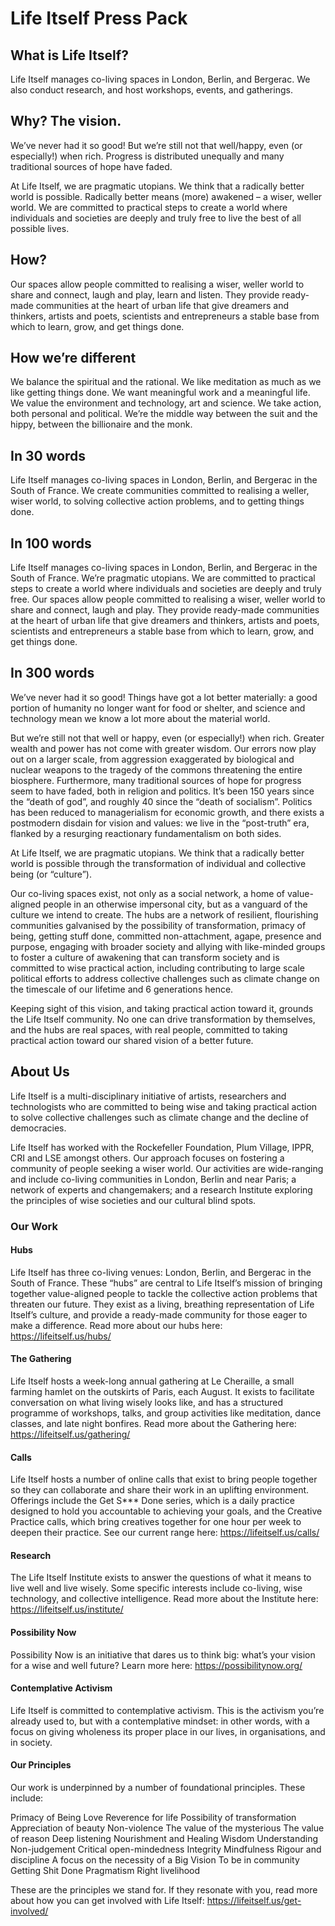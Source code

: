 # Life Itself Press Pack

## What is Life Itself?

Life Itself manages co-living spaces in London, Berlin, and Bergerac. We also conduct research, and host workshops, events, and gatherings. 

## Why? The vision. 

We’ve never had it so good! But we’re still not that well/happy, even (or especially!) when rich. Progress is distributed unequally and many traditional sources of hope have faded. 

At Life Itself, we are pragmatic utopians. We think that a radically better world is possible. Radically better means (more) awakened – a wiser, weller world. We are committed to practical steps to create a world where individuals and societies are deeply and truly free to live the best of all possible lives. 

## How?

Our spaces allow people committed to realising a wiser, weller world to share and connect, laugh and play, learn and listen. They provide ready-made communities at the heart of urban life that give dreamers and thinkers, artists and poets, scientists and entrepreneurs a stable base from which to learn, grow, and get things done. 

## How we’re different

We balance the spiritual and the rational. We like meditation as much as we like getting things done. We want meaningful work and a meaningful life. We value the environment and technology, art and science. We take action, both personal and political. We’re the middle way between the suit and the hippy, between the billionaire and the monk. 

## In 30 words

Life Itself manages co-living spaces in London, Berlin, and Bergerac in the South of France. We create communities committed to realising a weller, wiser world, to solving collective action problems, and to getting things done.

## In 100 words

Life Itself manages co-living spaces in London, Berlin, and Bergerac in the South of France. We’re pragmatic utopians. We are committed to practical steps to create a world where individuals and societies are deeply and truly free. Our spaces allow people committed to realising a wiser, weller world to share and connect, laugh and play. They provide ready-made communities at the heart of urban life that give dreamers and thinkers, artists and poets, scientists and entrepreneurs a stable base from which to learn, grow, and get things done. 

## In 300 words

We’ve never had it so good! Things have got a lot better materially: a good portion of humanity no longer want for food or shelter, and science and technology mean we know a lot more about the material world. 

But we’re still not that well or happy, even (or especially!) when rich. Greater wealth and power has not come with greater wisdom. Our errors now play out on a larger scale, from aggression exaggerated by biological and nuclear weapons to the tragedy of the commons threatening the entire biosphere. Furthermore, many traditional sources of hope for progress seem to have faded, both in religion and politics. It’s been 150 years since the “death of god”, and roughly 40 since the “death of socialism”. Politics has been reduced to managerialism for economic growth, and there exists a postmodern disdain for vision and values: we live in the “post-truth” era, flanked by a resurging reactionary fundamentalism on both sides. 

At Life Itself, we are pragmatic utopians. We think that a radically better world is possible through the transformation of individual and collective being (or “culture”). 

Our co-living spaces exist, not only as a social network, a home of value-aligned people in an otherwise impersonal city, but as a vanguard of the culture we intend to create. The hubs are a network of resilient, flourishing communities galvanised by the possibility of transformation, primacy of being, getting stuff done, committed non-attachment, agape, presence and purpose, engaging with broader society and allying with like-minded groups to foster a culture of awakening that can transform society and is committed to wise practical action, including contributing to large scale political efforts to address collective challenges such as climate change on the timescale of our lifetime and 6 generations hence. 

Keeping sight of this vision, and taking practical action toward it, grounds the Life Itself community. No one can drive transformation by themselves, and the hubs are real spaces, with real people, committed to taking practical action toward our shared vision of a better future. 

## About Us

Life Itself is a multi-disciplinary initiative of artists, researchers and technologists who are committed to being wise and taking practical action to solve collective challenges such as climate change and the decline of democracies.

Life Itself has worked with the Rockefeller Foundation, Plum Village, IPPR, CRI and LSE amongst others. Our approach focuses on fostering a community of people seeking a wiser world. Our activities are wide-ranging and include co-living communities in London, Berlin and near Paris; a network of experts and changemakers; and a research Institute exploring the principles of wise societies and our cultural blind spots.

### Our Work

#### Hubs

Life Itself has three co-living venues: London, Berlin, and Bergerac in the South of France. These “hubs” are central to Life Itself’s mission of bringing together value-aligned people to tackle the collective action problems that threaten our future. They exist as a living, breathing representation of Life Itself’s culture, and provide a ready-made community for those eager to make a difference. Read more about our hubs here: https://lifeitself.us/hubs/

#### The Gathering

Life Itself hosts a week-long annual gathering at Le Cheraille, a small farming hamlet on the outskirts of Paris, each August. It exists to facilitate conversation on what living wisely looks like, and has a structured programme of workshops, talks, and group activities like meditation, dance classes, and late night bonfires. Read more about the Gathering here: https://lifeitself.us/gathering/


#### Calls

Life Itself hosts a number of online calls that exist to bring people together so they can collaborate and share their work in an uplifting environment. Offerings include the Get S*** Done series, which is a daily practice designed to hold you accountable to achieving your goals, and the Creative Practice calls, which bring creatives together for one hour per week to deepen their practice. See our current range here: https://lifeitself.us/calls/

#### Research

The Life Itself Institute exists to answer the questions of what it means to live well and live wisely. Some specific interests include co-living, wise technology, and collective intelligence. Read more about the Institute here: https://lifeitself.us/institute/

#### Possibility Now

Possibility Now is an initiative that dares us to think big: what’s your vision for a wise and well future? Learn more here: https://possibilitynow.org/

#### Contemplative Activism

Life Itself is committed to contemplative activism. This is the activism you’re already used to, but with a contemplative mindset: in other words, with a focus on giving wholeness its proper place in our lives, in organisations, and in society.

#### Our Principles

Our work is underpinned by a number of foundational principles. These include: 

Primacy of Being
Love 
Reverence for life
Possibility of transformation 
Appreciation of beauty 
Non-violence
The value of the mysterious 
The value of reason
Deep listening
Nourishment and Healing 
Wisdom 
Understanding
Non-judgement 
Critical open-mindedness
Integrity 
Mindfulness
Rigour and discipline 
A focus on the necessity of a Big Vision 
To be in community 
Getting Shit Done
Pragmatism
Right livelihood

These are the principles we stand for. If they resonate with you, read more about how you can get involved with Life Itself: https://lifeitself.us/get-involved/

